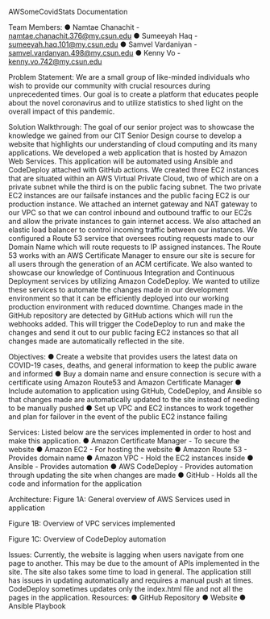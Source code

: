 AWSomeCovidStats Documentation

Team Members: 
●	Namtae Chanachit - namtae.chanachit.376@my.csun.edu
●	Sumeeyah Haq - sumeeyah.haq.101@my.csun.edu
●	Samvel Vardaniyan - samvel.vardanyan.498@my.csun.edu
●	Kenny Vo - kenny.vo.742@my.csun.edu

Problem Statement:
We are a small group of like-minded individuals who wish to provide our community with crucial resources during unprecedented times. Our goal is to create a platform that educates people about the novel coronavirus and to utilize statistics to shed light on the overall impact of this pandemic.

Solution Walkthrough:
The goal of our senior project was to showcase the knowledge we gained from our CIT Senior Design course to develop a website that highlights our understanding of cloud computing and its many applications. We developed a web application that is hosted by Amazon Web Services. This application will be automated using Ansible and CodeDeploy attached with GitHub actions. We created three EC2 instances that are situated within an AWS Virtual Private Cloud, two of which are on a private subnet while the third is on the public facing subnet. The two private EC2 instances are our failsafe instances and the public facing EC2 is our production instance. We attached an internet gateway and NAT gateway to our VPC so that we can control inbound and outbound traffic to our EC2s and allow the private instances to gain internet access. We also attached an elastic load balancer to control incoming traffic between our instances. We configured a Route 53 service that oversees routing requests made to our Domain Name which will route requests to IP assigned instances. The Route 53 works with an AWS Certificate Manager to ensure our site is secure for all users through the generation of an ACM certificate. 
We also wanted to showcase our knowledge of Continuous Integration and Continuous Deployment services by utilizing Amazon CodeDeploy. We wanted to utilize these services to automate the changes made in our development environment so that it can be efficiently deployed into our working production environment with reduced downtime. Changes made in the GitHub repository are detected by GitHub actions which will run the webhooks added. This will trigger the CodeDeploy to run and make the changes and send it out to our public facing EC2 instances so that all changes made are automatically reflected in the site. 

Objectives:
●	Create a website that provides users the latest data on COVID-19 cases, deaths, and general information to keep the public aware and informed
●	Buy a domain name and ensure connection is secure with a certificate using Amazon Route53 and Amazon Certificate Manager
●	Include automation to application using GitHub, CodeDeploy, and Ansible so that changes made are automatically updated to the site instead of needing to be manually pushed
●	Set up VPC and EC2 instances to work together and plan for failover in the event of the public EC2 instance failing

Services:
Listed below are the services implemented in order to host and make this application.
●	Amazon Certificate Manager - To secure the website
●	Amazon EC2 - For hosting the website
●	Amazon Route 53 - Provides domain name 
●	Amazon VPC - Hold the EC2 instances inside
●	Ansible - Provides automation 
●	AWS CodeDeploy - Provides automation through updating the site when changes are made
●	GitHub - Holds all the code and information for the application

Architecture:
Figure 1A: General overview of AWS Services used in application
 
Figure 1B: Overview of VPC services implemented

Figure 1C: Overview of CodeDeploy automation
 
Issues:
Currently, the website is lagging when users navigate from one page to another. This may be due to the amount of APIs implemented in the site. The site also takes some time to load in general. The application still has issues in updating automatically and requires a manual push at times. CodeDeploy sometimes updates only the index.html file and not all the pages in the application. 
Resources:
●	GitHub Repository
●	Website 
●	Ansible Playbook
